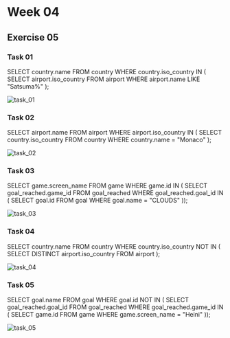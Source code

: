 # Week 04

## Exercise 05

### Task 01

SELECT country.name
FROM country
WHERE country.iso_country IN (
		SELECT airport.iso_country
		FROM airport
		WHERE airport.name LIKE "Satsuma%"
		);

![task_01](https://github.com/user-attachments/assets/58e6b8ff-01e3-4b0e-ab4e-ed5a95038721)

### Task 02

SELECT airport.name
FROM airport
WHERE airport.iso_country IN (
		SELECT country.iso_country
		FROM country
		WHERE country.name = "Monaco"
		);

![task_02](https://github.com/user-attachments/assets/7fd55592-c909-4b65-8cf0-69db1f948bf9)

### Task 03

SELECT game.screen_name
FROM game
WHERE game.id IN (
		SELECT goal_reached.game_id
		FROM goal_reached
		WHERE goal_reached.goal_id IN (
			SELECT goal.id
			FROM goal
			WHERE goal.name = "CLOUDS"
		));

![task_03](https://github.com/user-attachments/assets/93102e3f-db70-41fd-ad9f-70434fb9dc02)

### Task 04

SELECT country.name 
FROM country
WHERE country.iso_country NOT IN (
		SELECT DISTINCT airport.iso_country
		FROM airport
		);

![task_04](https://github.com/user-attachments/assets/ca32df4a-0408-4cb7-8718-be6f76729749)

### Task 05

SELECT goal.name 
FROM goal
WHERE goal.id NOT IN (
		SELECT goal_reached.goal_id
		FROM goal_reached
		WHERE goal_reached.game_id IN (
			SELECT game.id
			FROM game
			WHERE game.screen_name = "Heini"
		));

![task_05](https://github.com/user-attachments/assets/69bf565a-73e8-4848-b951-69fc8bcdfb85)

























  
